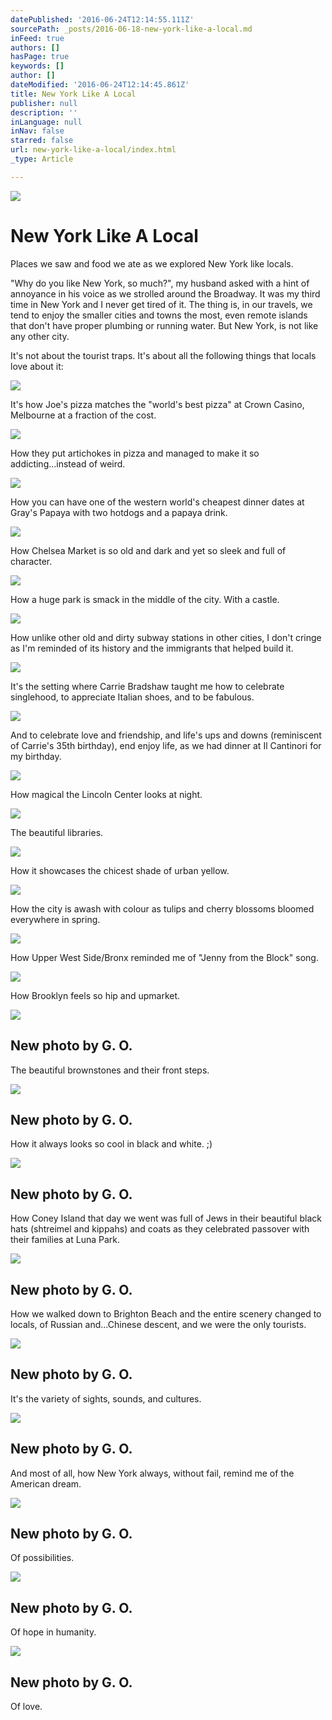 ```yaml
---
datePublished: '2016-06-24T12:14:55.111Z'
sourcePath: _posts/2016-06-18-new-york-like-a-local.md
inFeed: true
authors: []
hasPage: true
keywords: []
author: []
dateModified: '2016-06-24T12:14:45.861Z'
title: New York Like A Local
publisher: null
description: ''
inLanguage: null
inNav: false
starred: false
url: new-york-like-a-local/index.html
_type: Article

---
```

![](https://the-grid-user-content.s3-us-west-2.amazonaws.com/4bbd4088-49db-4db7-a90e-c85572ec16f2.jpg)

# New York Like A Local

Places we saw and food we ate as we explored New York like locals.

"Why do you like New York, so much?", my husband asked with a hint of annoyance in his voice as we strolled around the Broadway. It was my third time in New York and I never get tired of it. The thing is, in our travels, we tend to enjoy the smaller cities and towns the most, even remote islands that don't have proper plumbing or running water. But New York, is not like any other city.

It's not about the tourist traps. It's about all the following things that locals love about it:

<article style=""><img src="https://imgflo.herokuapp.com/graph/vahj1ThiexotieMo/cd7c6c6d66c2bca9381d490154619e17/noop?input=https%3A%2F%2Flh3.googleusercontent.com%2Fo3LkKjc511NadRKCbRQ3ixTKHpFD8_sPRRykIwt_JfoUxjKuTOGxDSFc6Ppzmh7O-nPsMfeDIjJQuA%3Dw600-h315-p-k" /></article>

It's how Joe's pizza matches the "world's best pizza" at Crown Casino, Melbourne at a fraction of the cost.

<article style=""><img src="https://imgflo.herokuapp.com/graph/vahj1ThiexotieMo/44137c5d078524356122129bf3408525/noop?input=https%3A%2F%2Flh3.googleusercontent.com%2F9nq9NyUUgf0ZHL-J4W4x0LNbdbMeb4w08NTCbyt-68bQzlxFXAGMFCRDLHo3fULFI__BHq8TbAiAvQ%3Dw600-h315-p-k" /></article>

How they put artichokes in pizza and managed to make it so addicting...instead of weird.

<article style=""><img src="https://imgflo.herokuapp.com/graph/vahj1ThiexotieMo/cba766e0d2632432ae2c1c3b60b1d0b6/noop?input=https%3A%2F%2Flh3.googleusercontent.com%2FnXMXKp0FcVoqoc3imePtDVAJugJJ9B0Wule24IPm39uTanQ3gXQO-qXsfxaeOavmJz10rDZm2vM5CQ%3Dw600-h315-p-k" /></article>

How you can have one of the western world's cheapest dinner dates at Gray's Papaya with two hotdogs and a papaya drink.

<article style=""><img src="https://imgflo.herokuapp.com/graph/vahj1ThiexotieMo/d32ace45cc9588a03994f84de6dd4804/noop?input=https%3A%2F%2Flh3.googleusercontent.com%2FnNClucML7DpTZwDJjLTekEjZ5qDZjeK7ozFrDbd5W6bk-neuTUTaYW1cNRnvPDr__jyIHXk0ZkZ4rg%3Dw600-h315-p-k" /></article>

How Chelsea Market is so old and dark and yet so sleek and full of character.

<article style=""><img src="https://imgflo.herokuapp.com/graph/vahj1ThiexotieMo/411246c07caa2f5b9acac20f78ed5b8b/noop?input=https%3A%2F%2Flh3.googleusercontent.com%2F3cWXh9wxTMFSqMdEDqjxKKg-QwijiAcMhaNAopNUV-3FbwFGia85zRKZwx6TlTi7bU5cXGO44ag7hQ%3Dw600-h315-p-k" /></article>

How a huge park is smack in the middle of the city. With a castle.

<article style=""><img src="https://imgflo.herokuapp.com/graph/vahj1ThiexotieMo/208135859590d998e3124cb070ebf5f2/noop?input=https%3A%2F%2Flh3.googleusercontent.com%2FCfeCwXciL16XAcwhGrz1YhkKi-LJQYtvf90spmBAYzhFDpO4wOITuWH7AEvncuggZfGEWdcKpYOdRA%3Dw600-h315-p-k" /></article>

How unlike other old and dirty subway stations in other cities, I don't cringe as I'm reminded of its history and the immigrants that helped build it.

<article style=""><img src="https://s3-us-west-2.amazonaws.com/the-grid-img/p/a38b8da93636f439f763c48d5f21b99141e77959.jpg" /></article>

It's the setting where Carrie Bradshaw taught me how to celebrate singlehood, to appreciate Italian shoes, and to be fabulous.

<article style=""><img src="https://s3-us-west-2.amazonaws.com/the-grid-img/p/29d17386ee67a9a93f9ef2a51e094f5c184a9832.jpg" /></article>

And to celebrate love and friendship, and life's ups and downs (reminiscent of Carrie's 35th birthday), end enjoy life, as we had dinner at Il Cantinori for my birthday.

<article style=""><img src="https://s3-us-west-2.amazonaws.com/the-grid-img/p/19326e4a39fd1027b5fdc0a507e4bfee5f994987.jpg" /></article>

How magical the Lincoln Center looks at night.

<article style=""><img src="https://s3-us-west-2.amazonaws.com/the-grid-img/p/0b5f7a0e785e9bd32fdcae2395b3e1556282f590.jpg" /></article>

The beautiful libraries.

<article style=""><img src="https://imgflo.herokuapp.com/graph/vahj1ThiexotieMo/5ceb0ac9786e6c4b55c7563eb340701a/noop?input=https%3A%2F%2Flh3.googleusercontent.com%2FxkD7tTnMAG1tLDwPlG6xj8C3ELn-xs3E5hzvQfDhRqcWecbrEFMbhAdIhwkG-gK0yK9nsXkzIqhwaA%3Dw600-h315-p-k" /></article>

How it showcases the chicest shade of urban yellow.

<article style=""><img src="https://imgflo.herokuapp.com/graph/vahj1ThiexotieMo/4701ef2a3674f58fb9c5fa3cfeee498e/noop?input=https%3A%2F%2Flh3.googleusercontent.com%2FjXBdcOz8QoxeTjDcEyMSz5KDqEwAG4EcIy2BBA1SqH_Kld4VDx-prfFjDlOoJ3Qa2hOoKOeMMi2x-g%3Dw600-h315-p-k" /></article>

How the city is awash with colour as tulips and cherry blossoms bloomed everywhere in spring.

<article style=""><img src="https://imgflo.herokuapp.com/graph/vahj1ThiexotieMo/a51b23d2039bee7300001138dc799877/noop?input=https%3A%2F%2Flh3.googleusercontent.com%2FO8S7wKmPH2vmqjADskzP6kIpMflvqsC-VU5tjaaE9XiHvm_d6MTC2-Nzbo8EjPs0mPRHU9yrZV3QDA%3Dw600-h315-p-k" /></article>

How Upper West Side/Bronx reminded me of "Jenny from the Block" song.

<article style=""><img src="https://imgflo.herokuapp.com/graph/vahj1ThiexotieMo/ddc4e44f59fcbf6b0df058362a08501c/noop?input=https%3A%2F%2Flh3.googleusercontent.com%2Fp2RTiv48fyE7V4rTo7EVruwYaB_xtCzM2U9P07vhiw9cOb5TWgzBgBJQcXF20aOXpsqaVVX9YCOigw%3Dw600-h315-p-k" /></article>

How Brooklyn feels so hip and upmarket.

<article style=""><img src="https://s3-us-west-2.amazonaws.com/the-grid-img/p/23bcec631b6905c13afcbf1297a89f72313f5cbc.jpg" /><h1>New photo by G. O.</h1></article>

The beautiful brownstones and their front steps.

<article style=""><img src="https://imgflo.herokuapp.com/graph/vahj1ThiexotieMo/6246a3d751665af63bf90d598972b2c1/noop?input=https%3A%2F%2Flh3.googleusercontent.com%2FmG3jNZX7B3JX80_H_pM7oVqU26xr7x_oLOuKwMMkDdjS9OS5NrLnTo64xRwLXDzFYd6M-d0acdEy5w%3Dw600-h315-p-k" /><h1>New photo by G. O.</h1></article>

How it always looks so cool in black and white. ;)

<article style=""><img src="https://s3-us-west-2.amazonaws.com/the-grid-img/p/fea2368c3303a7198f9b4cd58736975849b0a646.jpg" /><h1>New photo by G. O.</h1></article>

How Coney Island that day we went was full of Jews in their beautiful black hats (shtreimel and kippahs) and coats as they celebrated passover with their families at Luna Park.

<article style=""><img src="https://s3-us-west-2.amazonaws.com/the-grid-img/p/8b60a1fa500bb1fb82eb882a742c103e5dc1dc5a.jpg" /><h1>New photo by G. O.</h1></article>

How we walked down to Brighton Beach and the entire scenery changed to locals, of Russian and...Chinese descent, and we were the only tourists.

<article style=""><img src="https://s3-us-west-2.amazonaws.com/the-grid-img/p/c9456555db5bec302b2def47a615f67efdd57691.jpg" /><h1>New photo by G. O.</h1></article>

It's the variety of sights, sounds, and cultures.

<article style=""><img src="https://s3-us-west-2.amazonaws.com/the-grid-img/p/d6d3e51dd2cf50ef1e4ca48e1224ae29d585a342.jpg" /><h1>New photo by G. O.</h1></article>

And most of all, how New York always, without fail, remind me of the American dream.

<article style=""><img src="https://s3-us-west-2.amazonaws.com/the-grid-img/p/e2ce06a3e39ed531bde49ac6c184b62ee5cfa987.jpg" /><h1>New photo by G. O.</h1></article>

Of possibilities.

<article style=""><img src="https://s3-us-west-2.amazonaws.com/the-grid-img/p/90e4b6ef18868f6b2d38896e5b72cf4f25c16358.jpg" /><h1>New photo by G. O.</h1></article>

Of hope in humanity.

<article style=""><img src="https://s3-us-west-2.amazonaws.com/the-grid-img/p/0fa380380a54413326f5b7867b99cace9bd6020f.jpg" /><h1>New photo by G. O.</h1></article>

Of love.